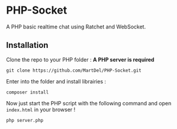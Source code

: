 # PHP-Socket

A PHP basic realtime chat using Ratchet and WebSocket.

## Installation

Clone the repo to your PHP folder : **A PHP server is required**
```
git clone https://github.com/MartDel/PHP-Socket.git
```

Enter into the folder and install librairies :
```
composer install
```

Now just start the PHP script with the following command and open `index.html` in your browser !
```
php server.php
```
